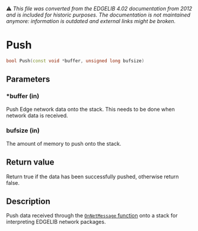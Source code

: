 :warning: _This file was converted from the EDGELIB 4.02 documentation from 2012 and is included for historic purposes. The documentation is not maintained anymore: information is outdated and external links might be broken._

# Push


```c++
bool Push(const void *buffer, unsigned long bufsize)
```

## Parameters
### *buffer (in)
Push Edge network data onto the stack. This needs to be done when network data is received.

### bufsize (in)
The amount of memory to push onto the stack.

## Return value
Return true if the data has been successfully pushed, otherwise return false. 

## Description
Push data received through the [`OnNetMessage` function](framework_onnetmessage.md) onto a stack for interpreting EDGELIB network packages.

